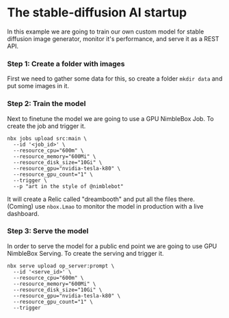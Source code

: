 # The stable-diffusion AI startup

In this example we are going to train our own custom model for stable diffusion image generator, monitor it's performance, and serve it as a REST API.


### Step 1: Create a folder with images

First we need to gather some data for this, so create a folder `mkdir data` and put some images in it.

### Step 2: Train the model

Next to finetune the model we are going to use a GPU NimbleBox Job. To create the job and trigger it.

```
nbx jobs upload src:main \
  --id '<job_id>' \
  --resource_cpu="600m" \
  --resource_memory="600Mi" \
  --resource_disk_size="10Gi" \
  --resource_gpu="nvidia-tesla-k80" \
  --resource_gpu_count="1" \
  --trigger \
  --p "art in the style of @nimblebot"
```

It will create a Relic called "dreambooth" and put all the files there. (Coming) use `nbox.Lmao` to monitor the model in production with a live dashboard.

### Step 3: Serve the model

In order to serve the model for a public end point we are going to use GPU NimbleBox Serving. To create the serving and trigger it.

```
nbx serve upload op_server:prompt \
  --id '<serve_id>' \
  --resource_cpu="600m" \
  --resource_memory="600Mi" \
  --resource_disk_size="10Gi" \
  --resource_gpu="nvidia-tesla-k80" \
  --resource_gpu_count="1" \
  --trigger
```

 